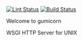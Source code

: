 [![Lint Status](https://github.com/ecxod/gumicorn/actions/workflows/lint.yml/badge.svg)](https://github.com/ecxod/gumicorn/actions/workflows/lint.yml) 
[![Build Status](https://github.com/ecxod/gumicorn/actions/workflows/tox.yml/badge.svg)](https://github.com/ecxod/gumicorn/actions/workflows/tox.yml)

Welcome to gumicorn

WSGI HTTP Server for UNIX